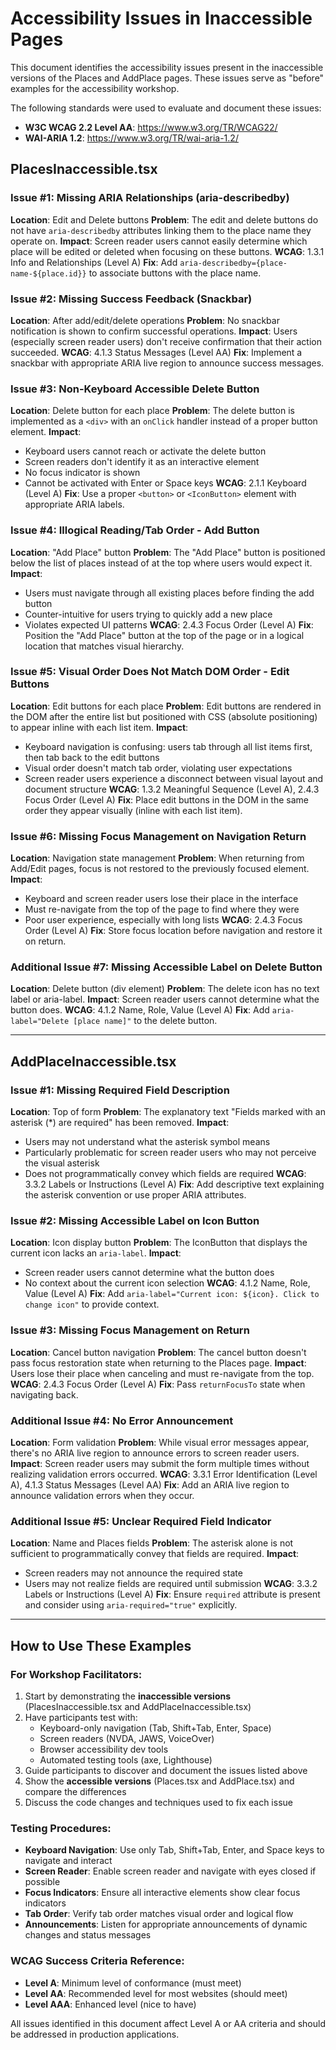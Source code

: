 # Accessibility Issues in Inaccessible Pages

This document identifies the accessibility issues present in the inaccessible versions of the Places and AddPlace pages. These issues serve as "before" examples for the accessibility workshop.

The following standards were used to evaluate and document these issues:

- **W3C WCAG 2.2 Level AA**: https://www.w3.org/TR/WCAG22/
- **WAI-ARIA 1.2**: https://www.w3.org/TR/wai-aria-1.2/

## PlacesInaccessible.tsx

### Issue #1: Missing ARIA Relationships (aria-describedby)

**Location**: Edit and Delete buttons
**Problem**: The edit and delete buttons do not have `aria-describedby` attributes linking them to the place name they operate on.
**Impact**: Screen reader users cannot easily determine which place will be edited or deleted when focusing on these buttons.
**WCAG**: 1.3.1 Info and Relationships (Level A)
**Fix**: Add `aria-describedby={place-name-${place.id}}` to associate buttons with the place name.

### Issue #2: Missing Success Feedback (Snackbar)

**Location**: After add/edit/delete operations
**Problem**: No snackbar notification is shown to confirm successful operations.
**Impact**: Users (especially screen reader users) don't receive confirmation that their action succeeded.
**WCAG**: 4.1.3 Status Messages (Level AA)
**Fix**: Implement a snackbar with appropriate ARIA live region to announce success messages.

### Issue #3: Non-Keyboard Accessible Delete Button

**Location**: Delete button for each place
**Problem**: The delete button is implemented as a `<div>` with an `onClick` handler instead of a proper button element.
**Impact**:

- Keyboard users cannot reach or activate the delete button
- Screen readers don't identify it as an interactive element
- No focus indicator is shown
- Cannot be activated with Enter or Space keys
**WCAG**: 2.1.1 Keyboard (Level A)
**Fix**: Use a proper `<button>` or `<IconButton>` element with appropriate ARIA labels.

### Issue #4: Illogical Reading/Tab Order - Add Button

**Location**: "Add Place" button
**Problem**: The "Add Place" button is positioned below the list of places instead of at the top where users would expect it.
**Impact**:

- Users must navigate through all existing places before finding the add button
- Counter-intuitive for users trying to quickly add a new place
- Violates expected UI patterns
**WCAG**: 2.4.3 Focus Order (Level A)
**Fix**: Position the "Add Place" button at the top of the page or in a logical location that matches visual hierarchy.

### Issue #5: Visual Order Does Not Match DOM Order - Edit Buttons

**Location**: Edit buttons for each place
**Problem**: Edit buttons are rendered in the DOM after the entire list but positioned with CSS (absolute positioning) to appear inline with each list item.
**Impact**:

- Keyboard navigation is confusing: users tab through all list items first, then tab back to the edit buttons
- Visual order doesn't match tab order, violating user expectations
- Screen reader users experience a disconnect between visual layout and document structure
**WCAG**: 1.3.2 Meaningful Sequence (Level A), 2.4.3 Focus Order (Level A)
**Fix**: Place edit buttons in the DOM in the same order they appear visually (inline with each list item).

### Issue #6: Missing Focus Management on Navigation Return

**Location**: Navigation state management
**Problem**: When returning from Add/Edit pages, focus is not restored to the previously focused element.
**Impact**:

- Keyboard and screen reader users lose their place in the interface
- Must re-navigate from the top of the page to find where they were
- Poor user experience, especially with long lists
**WCAG**: 2.4.3 Focus Order (Level A)
**Fix**: Store focus location before navigation and restore it on return.

### Additional Issue #7: Missing Accessible Label on Delete Button

**Location**: Delete button (div element)
**Problem**: The delete icon has no text label or aria-label.
**Impact**: Screen reader users cannot determine what the button does.
**WCAG**: 4.1.2 Name, Role, Value (Level A)
**Fix**: Add `aria-label="Delete [place name]"` to the delete button.

---

## AddPlaceInaccessible.tsx

### Issue #1: Missing Required Field Description

**Location**: Top of form
**Problem**: The explanatory text "Fields marked with an asterisk (*) are required" has been removed.
**Impact**:

- Users may not understand what the asterisk symbol means
- Particularly problematic for screen reader users who may not perceive the visual asterisk
- Does not programmatically convey which fields are required
**WCAG**: 3.3.2 Labels or Instructions (Level A)
**Fix**: Add descriptive text explaining the asterisk convention or use proper ARIA attributes.

### Issue #2: Missing Accessible Label on Icon Button

**Location**: Icon display button
**Problem**: The IconButton that displays the current icon lacks an `aria-label`.
**Impact**:

- Screen reader users cannot determine what the button does
- No context about the current icon selection
**WCAG**: 4.1.2 Name, Role, Value (Level A)
**Fix**: Add `aria-label="Current icon: ${icon}. Click to change icon"` to provide context.

### Issue #3: Missing Focus Management on Return

**Location**: Cancel button navigation
**Problem**: The cancel button doesn't pass focus restoration state when returning to the Places page.
**Impact**: Users lose their place when canceling and must re-navigate from the top.
**WCAG**: 2.4.3 Focus Order (Level A)
**Fix**: Pass `returnFocusTo` state when navigating back.

### Additional Issue #4: No Error Announcement

**Location**: Form validation
**Problem**: While visual error messages appear, there's no ARIA live region to announce errors to screen reader users.
**Impact**: Screen reader users may submit the form multiple times without realizing validation errors occurred.
**WCAG**: 3.3.1 Error Identification (Level A), 4.1.3 Status Messages (Level AA)
**Fix**: Add an ARIA live region to announce validation errors when they occur.

### Additional Issue #5: Unclear Required Field Indicator

**Location**: Name and Places fields
**Problem**: The asterisk alone is not sufficient to programmatically convey that fields are required.
**Impact**:

- Screen readers may not announce the required state
- Users may not realize fields are required until submission
**WCAG**: 3.3.2 Labels or Instructions (Level A)
**Fix**: Ensure `required` attribute is present and consider using `aria-required="true"` explicitly.

---

## How to Use These Examples

### For Workshop Facilitators:

1. Start by demonstrating the **inaccessible versions** (PlacesInaccessible.tsx and AddPlaceInaccessible.tsx)
2. Have participants test with:
   - Keyboard-only navigation (Tab, Shift+Tab, Enter, Space)
   - Screen readers (NVDA, JAWS, VoiceOver)
   - Browser accessibility dev tools
   - Automated testing tools (axe, Lighthouse)
3. Guide participants to discover and document the issues listed above
4. Show the **accessible versions** (Places.tsx and AddPlace.tsx) and compare the differences
5. Discuss the code changes and techniques used to fix each issue

### Testing Procedures:

- **Keyboard Navigation**: Use only Tab, Shift+Tab, Enter, and Space keys to navigate and interact
- **Screen Reader**: Enable screen reader and navigate with eyes closed if possible
- **Focus Indicators**: Ensure all interactive elements show clear focus indicators
- **Tab Order**: Verify tab order matches visual order and logical flow
- **Announcements**: Listen for appropriate announcements of dynamic changes and status messages

### WCAG Success Criteria Reference:

- **Level A**: Minimum level of conformance (must meet)
- **Level AA**: Recommended level for most websites (should meet)
- **Level AAA**: Enhanced level (nice to have)

All issues identified in this document affect Level A or AA criteria and should be addressed in production applications.
